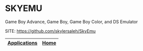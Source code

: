 # SKYEMU

 Game Boy Advance, Game Boy, Game Boy Color, and DS Emulator

 SITE: https://github.com/skylersaleh/SkyEmu

 | [Applications](https://portable-linux-apps.github.io/apps.html) | [Home](https://portable-linux-apps.github.io)
 | --- | --- |
